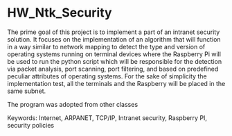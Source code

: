 # HW_Ntk_Security


The prime goal of this project is to implement a part of an intranet security solution. It
focuses on the implementation of an algorithm that will function in a way similar to network
mapping to detect the type and version of operating systems running on terminal devices
where the Raspberry Pi will be used to run the python script which will be responsible for the
detection via packet analysis, port scanning, port filtering, and based on predefined peculiar
attributes of operating systems. For the sake of simplicity the implementation test, all the
terminals and the Raspberry will be placed in the same subnet.

The program was adopted from other classes


Keywords: Internet, ARPANET, TCP/IP, Intranet security, Raspberry PI, security policies
